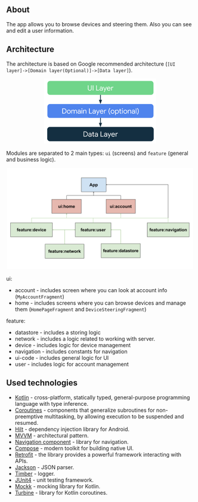 ## About

The app allows you to browse devices and steering them. Also you can see and edit a user
information.

## Architecture

The architecture is based on Google recommended
architecture (`[UI layer]->[Domain layer(Optional)]->[Data layer]`).

<p align="center">
  <img src="assets/arch-google.png" width="300"/>
</p>

Modules are separated to 2 main types: `ui` (screens) and `feature` (general and business logic).

<p align="center">
  <img src="assets/arch-app.png" width="500"/>
</p>

ui:

- account - includes screen where you can look at account info (`MyAccountFragment`)
- home - includes screens where you can browse devices and manage them (`HomePageFragment`
  and `DeviceSteeringFragment`)

feature:

- datastore - includes a storing logic
- network - includes a logic related to working with server.
- device - includes logic for device management
- navigation - includes constants for navigation
- ui-code - includes general logic for UI
- user - includes logic for account management

## Used technologies

- [Kotlin](https://kotlinlang.org/docs/home.html) - cross-platform, statically typed,
  general-purpose programming language with type inference.
- [Coroutines](https://kotlinlang.org/docs/coroutines-overview.html) - components that generalize
  subroutines for non-preemptive multitasking, by allowing execution to be suspended and resumed.
- [Hilt](https://developer.android.com/training/dependency-injection/hilt-android) - dependency
  injection library for Android.
- [MVVM](https://developer.android.com/topic/libraries/architecture/viewmodel) - architectural
  pattern.
- [Navigation component](https://developer.android.com/guide/navigation) - library for navigation.
- [Compose](https://developer.android.com/jetpack/compose) - modern toolkit for building native UI.
- [Retrofit](https://square.github.io/retrofit/) - the library provides a powerful framework interacting with APIs.
- [Jackson](https://github.com/FasterXML/jackson-module-kotlin) - JSON parser.
- [Timber](https://github.com/JakeWharton/timber) - logger.
- [JUnit4](https://junit.org/junit4/) - unit testing framework.
- [Mockk](https://mockk.io/) - mocking library for Kotlin.
- [Turbine](https://github.com/cashapp/turbine) - library for Kotlin coroutines.

